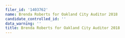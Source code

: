 ```yaml
---
filer_id: '1403762'
name: Brenda Roberts for Oakland City Auditor 2018
candidate_controlled_id: ''
data_warning: ''
title: Brenda Roberts for Oakland City Auditor 2018
---
```


